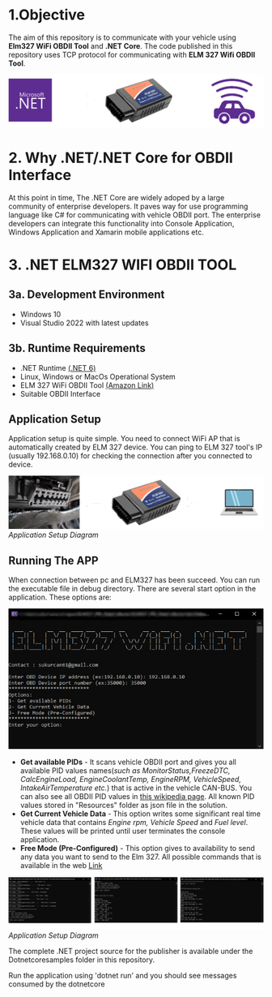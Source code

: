 #  1.Objective

The aim of this repository is to communicate with your vehicle using **Elm327 WiFi OBDII Tool** and **.NET Core**. The code published in this repository uses TCP protocol for communicating with **ELM 327 Wifi OBDII Tool**.

<p>
    <img src="/Images/ELM327_NET6_BASE.png" alt>
</p>

# 2. Why .NET/.NET Core for OBDII Interface

At this point in time, The .NET Core are widely adoped by a large community of enterprise developers. It paves way for use programming language like C# for communicating with vehicle OBDII port. The enterprise developers can integrate this functionality into Console Application, Windows Application and Xamarin mobile applications etc.

# 3. .NET ELM327 WIFI OBDII TOOL


## 3a. Development Environment
- Windows 10
- Visual Studio 2022 with latest updates

## 3b. Runtime Requirements
- .NET Runtime [(.NET 6)](https://dotnet.microsoft.com/en-us/download/dotnet/6.0)
- Linux, Windows or MacOs Operational System
- ELM 327 WiFi OBDII Tool [(Amazon Link)](https://www.amazon.com/Interface-Scanner-Diagnostic-Original-Support/dp/B07L4926C1/ref=sr_1_1?crid=370UVA85IY1AF&keywords=elm+327+wifi&qid=1671276353&sprefix=elm+327+wif%2Caps%2C189&sr=8-1)
- Suitable OBDII Interface

## Application Setup

Application setup is quite simple. You need to connect WiFi AP that is automatically created by ELM 327 device. You can ping to ELM 327 tool's IP (usually 192.168.0.10) for checking the connection after you connected to device. 

<p>
    <img src="/Images/ELM327_NET6_SETUP.png" alt>
    <em>Application Setup Diagram</em>
</p>


## Running The APP

When connection between pc and ELM327 has been succeed. You can run the executable file in debug directory. There are several start option in the application.
These options are:

<p>
    <img src="/Images/ELM327_NET6_CONSOLE_MAIN.png" alt>
</p>

- **Get available PIDs** - It scans vehicle OBDII port and gives you all available PID values names(*such as MonitorStatus,FreezeDTC, CalcEngineLoad, EngineCoolantTemp, EngineRPM, VehicleSpeed, IntakeAirTemperature etc.*) that is active in the vehicle CAN-BUS. You can also see all OBDII PID values in [this wikipedia page](https://en.wikipedia.org/wiki/OBD-II_PIDs). All known PID values stored in "Resources" folder as json file in the solution.
- **Get Current Vehicle Data** - This option writes some significant real time vehicle data that contains *Engine rpm, Vehicle Speed* and *Fuel level*. These values will be printed until user terminates the console application.
- **Free Mode (Pre-Configured)** -  This option gives to availability to send any data you want to send to the Elm 327. All possible commands that is available in the web [Link](https://www.sparkfun.com/datasheets/Widgets/ELM327_AT_Commands.pdf)

<p>
    <img src="/Images/ELM327_ALL_MODES.png" alt>
    <em>Application Setup Diagram</em>
</p>

The complete .NET project source for the publisher is available under the Dotnetcoresamples folder in this repository.

Run the application using 'dotnet run' and you should see messages consumed by the dotnetcore

